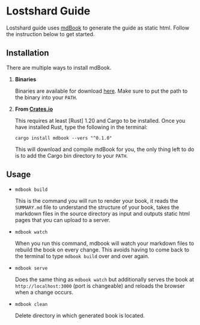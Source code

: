 # Lostshard Guide

Lostshard guide uses [mdBook](https://github.com/rust-lang-nursery/mdBook) to generate the guide as static html. Follow the instruction below to get started.

## Installation

There are multiple ways to install mdBook.

1. **Binaries**

   Binaries are available for download [here](https://github.com/rust-lang-nursery/mdBook/releases). Make sure to put the path to the binary into your `PATH`.

2. **From [Crates.io](https://crates.io)**

   This requires at least [Rust] 1.20 and Cargo to be installed. Once you have installed
   Rust, type the following in the terminal:

   ```
   cargo install mdbook --vers "^0.1.0"
   ```

   This will download and compile mdBook for you, the only thing left to do is
   to add the Cargo bin directory to your `PATH`.

## Usage

- `mdbook build`

    This is the command you will run to render your book, it reads the
    `SUMMARY.md` file to understand the structure of your book, takes the
    markdown files in the source directory as input and outputs static html
    pages that you can upload to a server.

- `mdbook watch`

    When you run this command, mdbook will watch your markdown files to rebuild
    the book on every change. This avoids having to come back to the terminal
    to type `mdbook build` over and over again.

- `mdbook serve`

    Does the same thing as `mdbook watch` but additionally serves the book at
    `http://localhost:3000` (port is changeable) and reloads the browser when a
    change occurs.

- `mdbook clean`

    Delete directory in which generated book is located.